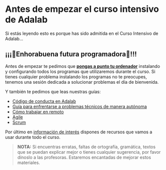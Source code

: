 # Antes de empezar el curso intensivo de Adalab

Si estás leyendo esto es porque has sido admitida en el Curso Intensivo de Adalab...

## ¡¡¡🎉Enhorabuena futura programadora🥳!!!

Antes de empezar te pedimos que [**pongas a punto tu ordenador**](../instalacion/instalacion_de_ordenadores.md) instalando y configurando todos los programas que utilizaremos durante el curso. Si tienes cualquier problema instalando los programas no te preocupes, tenemos una sesión dedicada a solucionar problemas el día de bienvenida.

Y también te pedimos que leas nuestras guías:

- [Código de conducta en Adalab](codigo_de_conducta.md)
- [Guía para enfrentarse a problemas técnicos de manera autónoma](busqueda_de_soluciones.md)
- [Cómo trabajar en remoto](como_trabajar_en_remoto.md)
- [Agile](agile.md)
- [Scrum](scrum.md)

Por último en [información de interés](informacion_de_interes.md) dispones de recursos que vamos a usar durante todo el curso.

> **NOTA:** Si encuentras erratas, faltas de ortografía, gramática, textos que se puedan explicar mejor o tienes cualquier sugerencia, por favor dínoslo a las profesoras. Estaremos encantadas de mejorar estos materiales.
